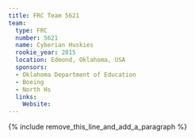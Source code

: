 ```yaml
---
title: FRC Team 5621
team:
  type: FRC
  number: 5621
  name: Cyberian Huskies
  rookie_year: 2015
  location: Edmond, Oklahoma, USA
  sponsors:
  - Oklahoma Department of Education
  - Boeing
  - North Hs
  links:
    Website:
---
```


{% include remove_this_line_and_add_a_paragraph %}